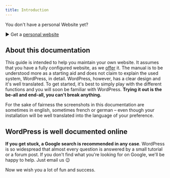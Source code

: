 ```yaml
---
title: Introduction
---
```


You don't have a personal Website yet?

► Get a [personal website](https://extern18.gruene.ch/musterperson/angebot)

## About this documentation

This guide is intended to help you maintain your own website. It assumes that
you have a fully configured website, as we 
[offer](https://extern18.gruene.ch/musterperson/angebot) it. The manual is to 
be understood more as a starting aid and does not claim to explain the 
used system, WordPress, in detail. WordPress, however, has a clear design 
and it's well translated. To get started, it's best to simply play with the 
different functions and you will soon be familiar with WordPress. **Trying it 
out is the be-all and end-all, you can't break anything.**

For the sake of fairness the screenshots in this documentation are sometimes 
in english, sometimes french or german – even though your installation 
will be well translated into the language of your preference.
   
## WordPress is well documented online

**If you get stuck, a Google search is recommended in any case**. WordPress 
is so widespread that almost every question is answered by a small tutorial or a 
forum post. If you don't find what you're looking for on Google, we'll be 
happy to help. Just email us 😉

Now we wish you a lot of fun and success.

